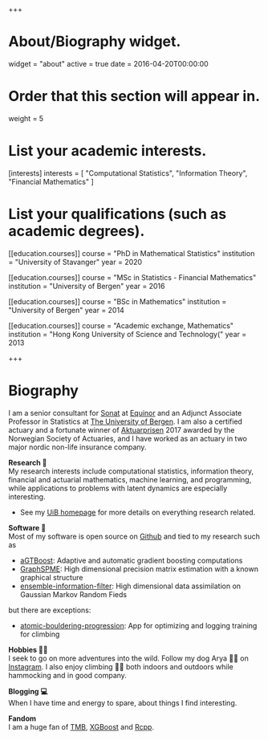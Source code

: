 +++
# About/Biography widget.
widget = "about"
active = true
date = 2016-04-20T00:00:00

# Order that this section will appear in.
weight = 5

# List your academic interests.
[interests]
  interests = [
    "Computational Statistics",
    "Information Theory",
    "Financial Mathematics"
  ]

# List your qualifications (such as academic degrees).
[[education.courses]]
  course = "PhD in Mathematical Statistics"
  institution = "University of Stavanger"
  year = 2020

[[education.courses]]
  course = "MSc in Statistics - Financial Mathematics"
  institution = "University of Bergen"
  year = 2016

[[education.courses]]
  course = "BSc in Mathematics"
  institution = "University of Bergen"
  year = 2014
  
[[education.courses]]
  course = "Academic exchange, Mathematics"
  institution = "Hong Kong University of Science and Technology("
  year = 2013
 
+++

# Biography

I am a senior consultant for [Sonat](https://sonat.no/people/berent-lunde) at [Equinor](https://www.equinor.com/) and an Adjunct Associate Professor in Statistics at [The University of Bergen](https://www.uib.no/en/persons/Berent.%C3%85nund.Str%C3%B8mnes.Lunde). I am also a certified actuary and a fortunate winner of
[Aktuarprisen](http://aktfor.no/wp-content/uploads/2017/02/Likelihood-Estimation-of-Jump-Diffusions-Berent.pdf)
2017 awarded by the Norwegian Society of Actuaries, and I have worked as an actuary in two major nordic non-life insurance company.

**Research 🔭**\
My research interests include computational statistics, information theory, financial and actuarial mathematics, machine learning, and programming, while applications to problems with latent dynamics are especially interesting.
- See my [UiB homepage](https://www.uib.no/en/persons/Berent.%C3%85nund.Str%C3%B8mnes.Lunde) for more details  on everything research related.

**Software 📱**\
Most of my software is open source on [Github](https://github.com/Blunde1) and tied to my research such as 
- [aGTBoost](https://github.com/Blunde1/agtboost): Adaptive and automatic gradient boosting computations
- [GraphSPME](https://github.com/equinor/GraphSPME): High dimensional precision matrix estimation with a known graphical structure
- [ensemble-information-filter](): High dimensional data assimilation on Gaussian Markov Random Fieds

but there are exceptions:
- [atomic-bouldering-progression](): App for optimizing and logging training for climbing

**Hobbies 🧗🏻**\
I seek to go on more adventures into the wild. Follow my dog Arya 🐕‍🦺 on [Instagram](). 
I also enjoy climbing 🧗🏻 both indoors and outdoors while hammocking and in good company.

**Blogging 💻**\
When I have time and energy to spare, about things I find interesting.

**Fandom**\
I am a huge fan of 
[TMB](https://github.com/kaskr/adcomp), 
[XGBoost](https://github.com/dmlc/xgboost) and 
[Rcpp](https://github.com/RcppCore/Rcpp).
